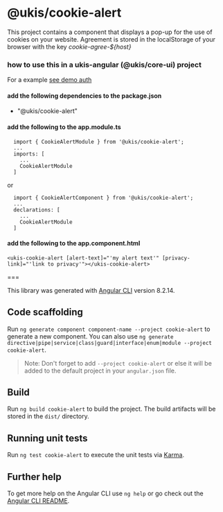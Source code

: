 # @ukis/cookie-alert

This project contains a component that displays a pop-up for the use of cookies on your website. 
Agreement is stored in the localStorage of your browser with the key *cookie-agree-${host}*

### how to use this in a ukis-angular (@ukis/core-ui) project

For a example [see demo auth](../demo-auth/README.md)

#### add the following dependencies to the package.json
- "@ukis/cookie-alert"

#### add the following to the app.module.ts
```
  import { CookieAlertModule } from '@ukis/cookie-alert';
  ...
  imports: [
    ...
    CookieAlertModule
  ]
```

or 

```
  import { CookieAlertComponent } from '@ukis/cookie-alert';
  ...
  declarations: [
    ...
    CookieAlertModule
  ]
```

#### add the following to the app.component.html
```
<ukis-cookie-alert [alert-text]="'my alert text'" [privacy-link]="'link to privacy'"></ukis-cookie-alert>
```




===


This library was generated with [Angular CLI](https://github.com/angular/angular-cli) version 8.2.14.

## Code scaffolding

Run `ng generate component component-name --project cookie-alert` to generate a new component. You can also use `ng generate directive|pipe|service|class|guard|interface|enum|module --project cookie-alert`.
> Note: Don't forget to add `--project cookie-alert` or else it will be added to the default project in your `angular.json` file. 

## Build

Run `ng build cookie-alert` to build the project. The build artifacts will be stored in the `dist/` directory.

## Running unit tests

Run `ng test cookie-alert` to execute the unit tests via [Karma](https://karma-runner.github.io).

## Further help

To get more help on the Angular CLI use `ng help` or go check out the [Angular CLI README](https://github.com/angular/angular-cli/blob/master/README.md).


